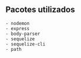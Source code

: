 ## Pacotes utilizados
    - nodemon
    - express
    - body-parser
    - sequelize
    - sequelize-cli
    - path